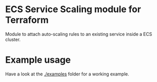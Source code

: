 # ECS Service Scaling module for Terraform

Module to attach auto-scaling rules to an existing service inside a ECS cluster.

# Example usage

Have a look at the [./examples](./examples) folder for a working example.
